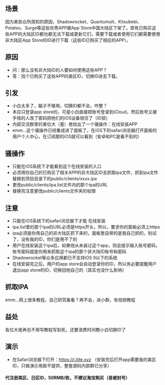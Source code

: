 ## 场景
因为某些众所周知的原因，Shadowrocket、Quantumult、Kitsubebi、Potatso、Surge等这些优秀APP被App Store中国大陆区下架了。原有已购买这些APP的大陆区ID都也都无法下载或更新它们，需要下载或者使用它们都需要使用非大陆区App Store的ID进行下载（这些ID已购买了相应的APP）。

## 原因
- 问：那么没有非大陆ID的人要如何使用这些APP？
- 答：找个已购买了这些APP的美区ID，切换ID进去下载。

## 引发
- 小白太多了，脑子不够用，切换ID都不会，咋整？
- 本应只登录app store的，可是小白直接把账号登录到iCloud，然后账号又被手贱的人改了密码把他们的iOS设备锁住了（ID锁）
- 内部交流群里的某位大（基）佬给出了一个骚操作：在线安装APP
- emm...这个骚操作已经集成进了面板了，在iOS下的safari浏览器打开面板的用户个人中心，在订阅那的iOS就可以看到（安卓和PC是看不到的）

## 骚操作
- 只能在iOS系统下才能看到这个在线安装的入口
- 必须用你自己的已购买了相关APP的非大陆区ID去抓取ipa文件，抓到ipa文件替换到项目目录下的public/clients/xxxx.ipa
- 更改public/clients/ipa.list文件内的那个ipa的URL
- 替换完注意更改public/clients文件夹的权限

## 注意
- 只能在iOS系统下的safari浏览器下才能 在线安装
- ipa.list里的那个ipa的URL必须是https开头，所以，要求你的面板必须上https
- ipa必须是你用自己的非大陆区抓下来的，面板里自带的是我自己抓的，别试了，没有我的ID，你们是用不了的
- 用户在线安装这个ipa后，如果他从未装过这个app，则会提示输入账号密码，账号密码就是你用来抓取这个ipa的那个非大陆ID账号和密码
- Shadowrocket等众多应用都已不支持iOS 9以下的系统
- 在线安装完之后，用户的app store会自动登录你的ID，所以务必要提醒用户退出app store的ID，切换回他自己的（其实也没什么影响）

## 抓取IPA
emm...网上很多教程，自己研究看看？再不会，进小群，有视频教程

## 益处
各位大佬再也不用写教程写到死，还要浪费时间教小白切换ID了

## 演示
- 在Safari浏览器下打开：https://i.ilite.xyz （安装完后打开app需要我的美区ID，只做演示用故不提供，整套源码内部群已分享）

#### 代注册美区、日区ID，50RMB/枚，不建议淘宝购买（易被封号）
